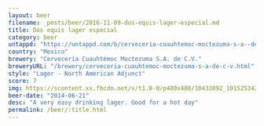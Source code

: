 ```yaml
---
layout: beer
filename: _posts/beer/2016-11-09-dos-equis-lager-especial.md
title: Dos equis lager especial
category: beer
untappd: "https://untappd.com/b/cerveceria-cuauhtemoc-moctezuma-s-a--de-c-v--dos-equis-special-lager/10887"
country: "Mexico"
brewery: "Cervecería Cuauhtémoc Moctezuma S.A. de C.V."
breweryURL: "/brewery/cerveceria-cuauhtemoc-moctezuma-s-a-de-c-v.html"
style: "Lager - North American Adjunct"
score: 7
img: https://scontent.xx.fbcdn.net/v/t1.0-0/p480x480/10433892_10152534289243745_2400323308581320924_n.jpg?oh=d2efda29904b3351823db8418cfa5a79&oe=59B8700B
beer-date: "2014-06-21"
desc: "A very easy drinking lager. Good for a hot day"
permalink: /beer/:title.html
---
```

